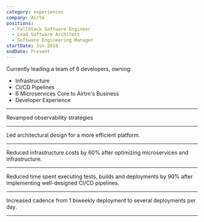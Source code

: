 ```yaml
---
category: experiences
company: Airtm
positions:
  - FullStack Software Engineer
  - Lead Software Architect
  - Software Engineering Manager
startDate: Jun 2018
endDate: Present
---
```


Currently leading a team of 6 developers, owning:

- Infrastructure
- CI/CD Pipelines
- 6 Microservices Core to Airtm's Business
- Developer Experience

---

Revamped observability strategies

---

Led architectural design for a more efficient platform.

---

Reduced infrastructure costs by 60% after optimizing microservices and infrastructure.

---

Reduced time spent executing tests, builds and deployments by 90% after implementing well-designed CI/CD pipelines.

---

Increased cadence from 1 biweekly deployment to several deployments per day.

---
